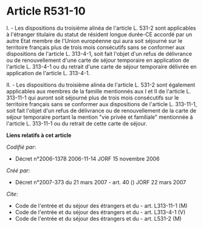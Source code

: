 # Article R531-10

I. - Les dispositions du troisième alinéa de l'article L. 531-2 sont applicables à l'étranger titulaire du statut de résident
longue durée-CE accordé par un autre Etat membre de l'Union européenne qui aura soit séjourné sur le territoire français plus
de trois mois consécutifs sans se conformer aux dispositions de l'article L. 313-4-1, soit fait l'objet d'un refus de
délivrance ou de renouvellement d'une carte de séjour temporaire en application de l'article L. 313-4-1 ou du retrait d'une
carte de séjour temporaire délivrée en application de l'article L. 313-4-1.

II. - Les dispositions du troisième alinéa de l'article L. 531-2 sont également applicables aux membres de la famille
mentionnés aux I et II de l'article L. 313-11-1 qui auront soit séjourné plus de trois mois consécutifs sur le territoire
français sans se conformer aux dispositions de l'article L. 313-11-1, soit fait l'objet d'un refus de délivrance ou de
renouvellement de la carte de séjour temporaire portant la mention "vie privée et familiale" mentionnée à l'article L.
313-11-1 ou du retrait de cette carte de séjour.

**Liens relatifs à cet article**

_Codifié par_:

  - Décret n°2006-1378 2006-11-14 JORF 15 novembre 2006

_Créé par_:

  - Décret n°2007-373 du 21 mars 2007 - art. 40 () JORF 22 mars 2007

_Cite_:

  - Code de l'entrée et du séjour des étrangers et du  - art. L313-11-1 (M)
  - Code de l'entrée et du séjour des étrangers et du  - art. L313-4-1 (V)
  - Code de l'entrée et du séjour des étrangers et du  - art. L531-2 (M)
